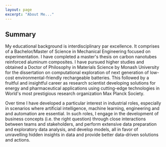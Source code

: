 ```yaml
---
layout: page
excerpt: "About Me..."
---
```


## Summary

My educational background is interdisciplinary par excellence. It comprises of a Bachelor/Master of Science in Mechanical Engineering focused on experimentation. I have completed a master's thesis on carbon nanotubes reinforced aluminum composites. I have pursued higher studies and obtained a Doctor of Philosophy in Materials Science by Monash University for the dissertation on computational exploration of next generation of low-cost environmental-friendly rechargeable batteries. This followed by a fruitful and insightful career as research scientist developing solutions for energy and pharmaceutical applications using cutting-edge technologies in World's most prestigious research organization Max Planck Society. 
     
Over time I have developed a particular interest in industrial roles, especially in scenarios where artificial intelligence, machine learning, engineering and and automation are essential.  In such roles,  I engage in the development of business concepts (i.e. the right question) through close interactions between teams and stakeholders, and perform extensive data preparation and  exploratory data analysis, and develop models, all in favor of unravelling  hidden insights in data and provide better data-driven solutions and actions. 

<div>
<script type="text/javascript" src="//rf.revolvermaps.com/0/0/7.js?i=5ofabh9t274&amp;m=7&amp;c=ff0000&amp;cr1=0006ff&amp;sx=0&amp;ds=0" async="async"></script>
</div>
